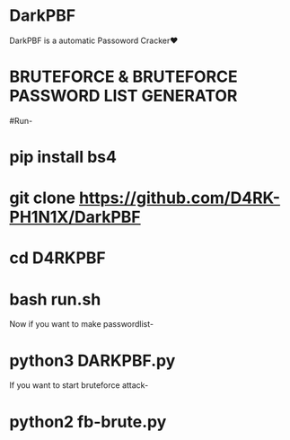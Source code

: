 # DarkPBF
DarkPBF is a automatic Passoword Cracker❤

# BRUTEFORCE & BRUTEFORCE PASSWORD LIST GENERATOR

#Run-

# pip install bs4

# git clone https://github.com/D4RK-PH1N1X/DarkPBF

# cd D4RKPBF

# bash run.sh

Now if you want to make passwordlist-

# python3 DARKPBF.py

If you want to start bruteforce attack-

# python2 fb-brute.py
